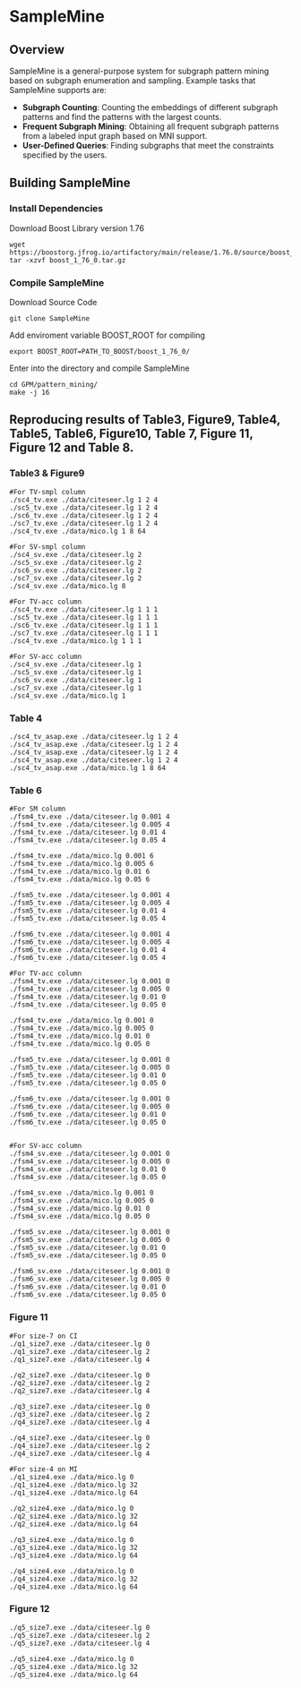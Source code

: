# SampleMine

## Overview

SampleMine is a general-purpose system for subgraph pattern mining based on subgraph enumeration and sampling. Example tasks that SampleMine supports are:

* **Subgraph Counting**: Counting the embeddings of different subgraph patterns and find the patterns with the largest counts. 
* **Frequent Subgraph Mining**: Obtaining all frequent subgraph patterns from a labeled input graph based on MNI support. 
* **User-Defined Queries**: Finding subgraphs that meet the constraints specified by the users. 



## Building SampleMine

### Install Dependencies

Download Boost Library version 1.76
```Shell
wget https://boostorg.jfrog.io/artifactory/main/release/1.76.0/source/boost_1_76_0.tar.gz
tar -xzvf boost_1_76_0.tar.gz
```

### Compile SampleMine

Download Source Code
```Shell
git clone SampleMine
```
Add enviroment variable BOOST_ROOT for compiling
```Shell
export BOOST_ROOT=PATH_TO_BOOST/boost_1_76_0/
```
Enter into the directory and compile SampleMine
```Shell
cd GPM/pattern_mining/
make -j 16
```


## Reproducing results of Table3, Figure9, Table4, Table5, Table6, Figure10, Table 7, Figure 11, Figure 12 and Table 8.

### Table3 & Figure9

```Shell
#For TV-smpl column
./sc4_tv.exe ./data/citeseer.lg 1 2 4
./sc5_tv.exe ./data/citeseer.lg 1 2 4
./sc6_tv.exe ./data/citeseer.lg 1 2 4
./sc7_tv.exe ./data/citeseer.lg 1 2 4
./sc4_tv.exe ./data/mico.lg 1 8 64

#For SV-smpl column
./sc4_sv.exe ./data/citeseer.lg 2
./sc5_sv.exe ./data/citeseer.lg 2
./sc6_sv.exe ./data/citeseer.lg 2
./sc7_sv.exe ./data/citeseer.lg 2
./sc4_sv.exe ./data/mico.lg 8

#For TV-acc column
./sc4_tv.exe ./data/citeseer.lg 1 1 1
./sc5_tv.exe ./data/citeseer.lg 1 1 1
./sc6_tv.exe ./data/citeseer.lg 1 1 1
./sc7_tv.exe ./data/citeseer.lg 1 1 1
./sc4_tv.exe ./data/mico.lg 1 1 1

#For SV-acc column
./sc4_sv.exe ./data/citeseer.lg 1
./sc5_sv.exe ./data/citeseer.lg 1
./sc6_sv.exe ./data/citeseer.lg 1
./sc7_sv.exe ./data/citeseer.lg 1
./sc4_sv.exe ./data/mico.lg 1
```

### Table 4
```Shell
./sc4_tv_asap.exe ./data/citeseer.lg 1 2 4
./sc4_tv_asap.exe ./data/citeseer.lg 1 2 4
./sc4_tv_asap.exe ./data/citeseer.lg 1 2 4
./sc4_tv_asap.exe ./data/citeseer.lg 1 2 4
./sc4_tv_asap.exe ./data/mico.lg 1 8 64

```

### Table 6
```Shell
#For SM column
./fsm4_tv.exe ./data/citeseer.lg 0.001 4
./fsm4_tv.exe ./data/citeseer.lg 0.005 4
./fsm4_tv.exe ./data/citeseer.lg 0.01 4
./fsm4_tv.exe ./data/citeseer.lg 0.05 4

./fsm4_tv.exe ./data/mico.lg 0.001 6
./fsm4_tv.exe ./data/mico.lg 0.005 6
./fsm4_tv.exe ./data/mico.lg 0.01 6
./fsm4_tv.exe ./data/mico.lg 0.05 6

./fsm5_tv.exe ./data/citeseer.lg 0.001 4
./fsm5_tv.exe ./data/citeseer.lg 0.005 4
./fsm5_tv.exe ./data/citeseer.lg 0.01 4
./fsm5_tv.exe ./data/citeseer.lg 0.05 4

./fsm6_tv.exe ./data/citeseer.lg 0.001 4
./fsm6_tv.exe ./data/citeseer.lg 0.005 4
./fsm6_tv.exe ./data/citeseer.lg 0.01 4
./fsm6_tv.exe ./data/citeseer.lg 0.05 4

#For TV-acc column
./fsm4_tv.exe ./data/citeseer.lg 0.001 0
./fsm4_tv.exe ./data/citeseer.lg 0.005 0
./fsm4_tv.exe ./data/citeseer.lg 0.01 0
./fsm4_tv.exe ./data/citeseer.lg 0.05 0

./fsm4_tv.exe ./data/mico.lg 0.001 0
./fsm4_tv.exe ./data/mico.lg 0.005 0
./fsm4_tv.exe ./data/mico.lg 0.01 0
./fsm4_tv.exe ./data/mico.lg 0.05 0

./fsm5_tv.exe ./data/citeseer.lg 0.001 0
./fsm5_tv.exe ./data/citeseer.lg 0.005 0
./fsm5_tv.exe ./data/citeseer.lg 0.01 0
./fsm5_tv.exe ./data/citeseer.lg 0.05 0

./fsm6_tv.exe ./data/citeseer.lg 0.001 0
./fsm6_tv.exe ./data/citeseer.lg 0.005 0
./fsm6_tv.exe ./data/citeseer.lg 0.01 0
./fsm6_tv.exe ./data/citeseer.lg 0.05 0


#For SV-acc column
./fsm4_sv.exe ./data/citeseer.lg 0.001 0
./fsm4_sv.exe ./data/citeseer.lg 0.005 0
./fsm4_sv.exe ./data/citeseer.lg 0.01 0
./fsm4_sv.exe ./data/citeseer.lg 0.05 0

./fsm4_sv.exe ./data/mico.lg 0.001 0
./fsm4_sv.exe ./data/mico.lg 0.005 0
./fsm4_sv.exe ./data/mico.lg 0.01 0
./fsm4_sv.exe ./data/mico.lg 0.05 0

./fsm5_sv.exe ./data/citeseer.lg 0.001 0
./fsm5_sv.exe ./data/citeseer.lg 0.005 0
./fsm5_sv.exe ./data/citeseer.lg 0.01 0
./fsm5_sv.exe ./data/citeseer.lg 0.05 0

./fsm6_sv.exe ./data/citeseer.lg 0.001 0
./fsm6_sv.exe ./data/citeseer.lg 0.005 0
./fsm6_sv.exe ./data/citeseer.lg 0.01 0
./fsm6_sv.exe ./data/citeseer.lg 0.05 0

```

### Figure 11
```Shell
#For size-7 on CI
./q1_size7.exe ./data/citeseer.lg 0
./q1_size7.exe ./data/citeseer.lg 2
./q1_size7.exe ./data/citeseer.lg 4

./q2_size7.exe ./data/citeseer.lg 0
./q2_size7.exe ./data/citeseer.lg 2
./q2_size7.exe ./data/citeseer.lg 4

./q3_size7.exe ./data/citeseer.lg 0
./q3_size7.exe ./data/citeseer.lg 2
./q4_size7.exe ./data/citeseer.lg 4

./q4_size7.exe ./data/citeseer.lg 0
./q4_size7.exe ./data/citeseer.lg 2
./q4_size7.exe ./data/citeseer.lg 4

#For size-4 on MI
./q1_size4.exe ./data/mico.lg 0
./q1_size4.exe ./data/mico.lg 32
./q1_size4.exe ./data/mico.lg 64

./q2_size4.exe ./data/mico.lg 0
./q2_size4.exe ./data/mico.lg 32
./q2_size4.exe ./data/mico.lg 64

./q3_size4.exe ./data/mico.lg 0
./q3_size4.exe ./data/mico.lg 32
./q3_size4.exe ./data/mico.lg 64

./q4_size4.exe ./data/mico.lg 0
./q4_size4.exe ./data/mico.lg 32
./q4_size4.exe ./data/mico.lg 64

```

### Figure 12
```Shell
./q5_size7.exe ./data/citeseer.lg 0
./q5_size7.exe ./data/citeseer.lg 2
./q5_size7.exe ./data/citeseer.lg 4

./q5_size4.exe ./data/mico.lg 0
./q5_size4.exe ./data/mico.lg 32
./q5_size4.exe ./data/mico.lg 64

```